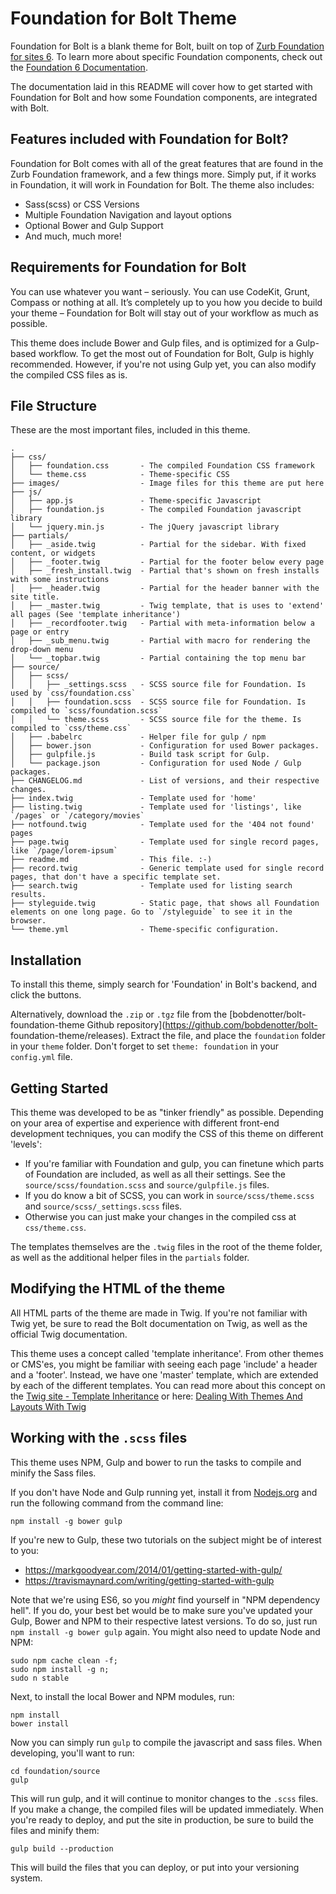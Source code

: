 Foundation for Bolt Theme
=========================

Foundation for Bolt is a blank theme for Bolt, built on top of
[Zurb Foundation for sites 6](http://foundation.zurb.com/). To learn more about
specific Foundation components, check out the
[Foundation 6 Documentation](http://foundation.zurb.com/sites/docs/).

The documentation laid in this README will cover how to get started with
Foundation for Bolt and how some Foundation components, are integrated with
Bolt.

Features included with Foundation for Bolt?
-------------------------------------------

Foundation for Bolt comes with all of the great features that are found in the
Zurb Foundation framework, and a few things more. Simply put, if it works in
Foundation, it will work in Foundation for Bolt. The theme also includes:

 - Sass(scss) or CSS Versions
 - Multiple Foundation Navigation and layout options
 - Optional Bower and Gulp Support
 - And much, much more!

Requirements for Foundation for Bolt
------------------------------------

You can use whatever you want – seriously. You can use CodeKit, Grunt, Compass
or nothing at all. It’s completely up to you how you decide to build your theme
– Foundation for Bolt will stay out of your workflow as much as possible.

This theme does include Bower and Gulp files, and is optimized for a Gulp-based
workflow. To get the most out of Foundation for Bolt, Gulp is highly
recommended. However, if you're not using Gulp yet, you can also modify the
compiled CSS files as is.

File Structure
--------------

These are the most important files, included in this theme.

```
.
├── css/
│   ├── foundation.css       - The compiled Foundation CSS framework
│   └── theme.css            - Theme-specific CSS
├── images/                  - Image files for this theme are put here
├── js/
│   ├── app.js               - Theme-specific Javascript
│   ├── foundation.js        - The compiled Foundation javascript library
│   └── jquery.min.js        - The jQuery javascript library
├── partials/
│   ├── _aside.twig          - Partial for the sidebar. With fixed content, or widgets
│   ├── _footer.twig         - Partial for the footer below every page
│   ├── _fresh_install.twig  - Partial that's shown on fresh installs with some instructions
│   ├── _header.twig         - Partial for the header banner with the site title.
│   ├── _master.twig         - Twig template, that is uses to 'extend' all pages (See 'template inheritance')
│   ├── _recordfooter.twig   - Partial with meta-information below a page or entry
│   ├── _sub_menu.twig       - Partial with macro for rendering the drop-down menu
│   └── _topbar.twig         - Partial containing the top menu bar
├── source/
│   ├── scss/
│   │   ├── _settings.scss   - SCSS source file for Foundation. Is used by `css/foundation.css`
│   │   ├── foundation.scss  - SCSS source file for Foundation. Is compiled to `scss/foundation.scss`
│   │   └── theme.scss       - SCSS source file for the theme. Is compiled to `css/theme.css`
│   ├── .babelrc             - Helper file for gulp / npm
│   ├── bower.json           - Configuration for used Bower packages.
│   ├── gulpfile.js          - Build task script for Gulp.
│   └── package.json         - Configuration for used Node / Gulp packages.
├── CHANGELOG.md             - List of versions, and their respective changes.
├── index.twig               - Template used for 'home'
├── listing.twig             - Template used for 'listings', like `/pages` or `/category/movies`
├── notfound.twig            - Template used for the '404 not found' pages
├── page.twig                - Template used for single record pages, like `/page/lorem-ipsum`
├── readme.md                - This file. :-)
├── record.twig              - Generic template used for single record pages, that don't have a specific template set.
├── search.twig              - Template used for listing search results.
├── styleguide.twig          - Static page, that shows all Foundation elements on one long page. Go to `/styleguide` to see it in the browser.
└── theme.yml                - Theme-specific configuration.
```

Installation
------------

To install this theme, simply search for 'Foundation' in Bolt's backend, and
click the buttons.

Alternatively, download the `.zip` or `.tgz` file from the [bobdenotter/bolt-
foundation-theme Github repository](https://github.com/bobdenotter/bolt-
foundation-theme/releases). Extract the file, and place the `foundation` folder
in your `theme` folder. Don't forget to set `theme: foundation` in your
`config.yml` file.

Getting Started
---------------

This theme was developed to be as "tinker friendly" as possible. Depending on
your area of expertise and experience with different front-end development
techniques, you can modify the CSS of this theme on different 'levels':

 - If you're familiar with Foundation and gulp, you can finetune which parts of
   Foundation are included, as well as all their settings. See the
   `source/scss/foundation.scss` and `source/gulpfile.js` files.
 - If you do know a bit of SCSS, you can work in `source/scss/theme.scss` and
   `source/scss/_settings.scss` files.
 - Otherwise you can just make your changes in the compiled css at `css/theme.css`.

The templates themselves are the `.twig` files in the root of the theme folder,
as well as the additional helper files in the `partials` folder.

Modifying the HTML of the theme
-------------------------------

All HTML parts of the theme are made in Twig. If you're not familiar with Twig
yet, be sure to read the Bolt documentation on Twig, as well as the official
Twig documentation.

This theme uses a concept called 'template inheritance'. From other themes or
CMS'es, you might be familiar with seeing each page 'include' a header and a
'footer'. Instead, we have one 'master' template, which are extended by each of
the different templates. You can read more about this concept on the
[Twig site - Template Inheritance](http://twig.sensiolabs.org/doc/tags/extends.html)
or here: [Dealing With Themes And Layouts With Twig](http://hugogiraudel.com/2013/11/12/themes-layouts-twig/)


Working with the `.scss` files
------------------------------

This theme uses NPM, Gulp and bower to run the tasks to compile and minify the
Sass files.

If you don't have Node and Gulp running yet, install it from
[Nodejs.org](https://nodejs.org) and run the following command from the command
line:

```
npm install -g bower gulp
```

If you're new to Gulp, these two tutorials on the subject might be of interest
to you:

 - https://markgoodyear.com/2014/01/getting-started-with-gulp/
 - https://travismaynard.com/writing/getting-started-with-gulp

Note that we're using ES6, so you _might_ find yourself in "NPM dependency
hell". If you do, your best bet would be to make sure you've updated your Gulp,
Bower and NPM to their respective latest versions. To do so, just run `npm
install -g bower gulp` again. You might also need to update Node and NPM:

```
sudo npm cache clean -f;
sudo npm install -g n;
sudo n stable
```

Next, to install the local Bower and NPM modules, run:

```
npm install
bower install
```

Now you can simply run `gulp` to compile the javascript and sass files. When
developing, you'll want to run:

```
cd foundation/source
gulp
```

This will run gulp, and it will continue to monitor changes to the `.scss`
files. If you make a change, the compiled files will be updated immediately.
When you're ready to deploy, and put the site in production, be sure to build
the files and minify them:

```
gulp build --production
```

This will build the files that you can deploy, or put into your versioning
system.



